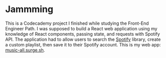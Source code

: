 # Jammming

This is a Codecademy project I finished while studying the Front-End Engineer Path. I was supposed to build a React web application using my knowledge of React components, passing state, and requests with Spotify API. The application had to allow users to search the [Spotify](https://spotify.com/) library, create a custom playlist, then save it to their Spotify account. This is my web app: [music-all.surge.sh](http://music-all.surge.sh).

## 


